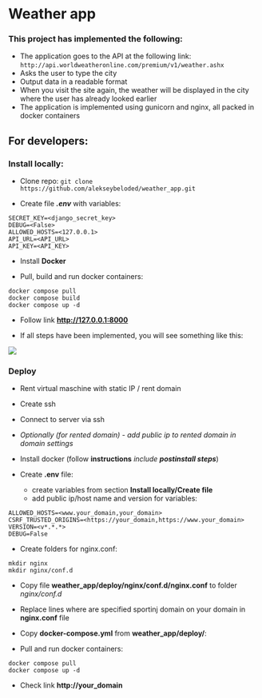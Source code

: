 # Weather app

### This project has implemented the following:

* The application goes to the API at the following link: ```http://api.worldweatheronline.com/premium/v1/weather.ashx```
* Asks the user to type the city
* Output data in a readable format
* When you visit the site again, the weather will be displayed in the city where the user has already looked earlier
* The application is implemented using gunicorn and nginx, all packed in docker containers

## For developers:

### Install locally:


* Clone repo:
```git clone https://github.com/alekseybeloded/weather_app.git```

* Create file **_.env_** with variables:

```env
SECRET_KEY=<django_secret_key>
DEBUG=<False>
ALLOWED_HOSTS=<127.0.0.1>
API_URL=<API_URL>
API_KEY=<API_KEY>
```

* Install <a href="https://docs.docker.com/engine/install/" class="external-link" style="text-decoration: none" target="_blank"><strong>Docker</strong></a>

* Pull, build and run docker containers:

``` run commands
docker compose pull
docker compose build
docker compose up -d
```

* Follow link <a href="http://127.0.0.1" class="external-link" style="text-decoration: none" target="_blank"><strong>http://127.0.0.1:8000</strong></a>

* If all steps have been implemented, you will see something like this:
<image src="images/homepage.png" style="max-width: 100%; height: auto">


### Deploy

* Rent virtual maschine with static IP / rent domain

* Create ssh

* Connect to server via ssh

* _Optionally (for rented domain) - add public ip to rented domain in domain settings_

* Install docker (follow <a href="https://docs.docker.com/engine/install/" class="external-link" style="text-decoration: none" target="_blank"><strong>instructions</strong></a> _include_ **_postinstall steps_**)

* Create **.env** file:
    * create variables from section **Install locally/Create file**
    * add public ip/host name and version for variables:

```env
ALLOWED_HOSTS=<www.your_domain,your_domain>
CSRF_TRUSTED_ORIGINS=<https://your_domain,https://www.your_domain>
VERSION=<v*.*.*>
DEBUG=False
```

* Create folders for nginx.conf:
``` run
mkdir nginx
mkdir nginx/conf.d
```

* Copy file **weather_app/deploy/nginx/conf.d/nginx.conf** to folder _nginx/conf.d_
* Replace lines where are specified sportinj domain on your domain in **nginx.conf** file

* Copy **docker-compose.yml** from **weather_app/deploy/**:
* Pull and run docker containers:

```run
docker compose pull
docker compose up -d
```

* Check link <a href="#" class="external-link" style="text-decoration: none" target="_blank"><strong>http://your_domain</strong></a>
